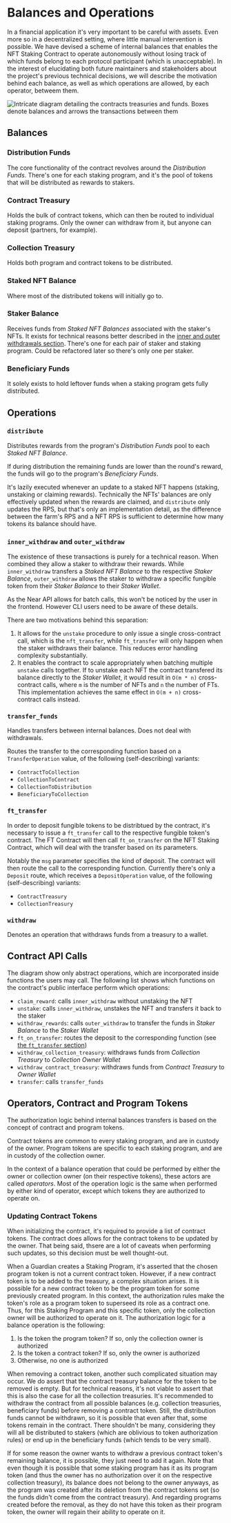 # Balances and Operations

In a financial application it's very important to be careful with assets. Even more so in a decentralized setting, where little manual intervention is possible. We have devised a scheme of internal balances that enables the NFT Staking Contract to operate autonomously without losing track of which funds belong to each protocol participant (which is unacceptable). In the interest of elucidating both future maintainers and stakeholders about the project's previous technical decisions, we will describe the motivation behind each balance, as well as which operations are allowed, by each operator, betweem them.

![Intricate diagram detailing the contracts treasuries and funds. Boxes denote balances and arrows the transactions between them](./balances_and_operations_diagram.svg)

## Balances
### Distribution Funds

The core functionality of the contract revolves around the *Distribution Funds*. There's one for each staking program, and it's the pool of tokens that will be distributed as rewards to stakers.

### Contract Treasury

Holds the bulk of contract tokens, which can then be routed to individual staking programs. Only the owner can withdraw from it, but anyone can deposit (partners, for example).

### Collection Treasury

Holds both program and contract tokens to be distributed. 

### Staked NFT Balance

Where most of the distributed tokens will initially go to.

### Staker Balance

Receives funds from *Staked NFT Balances* associated with the staker's NFTs. It exists for technical reasons better described in the [inner and outer withdrawals section](#inner_withdraw-and-outer_withdraw). There's one for each pair of staker and staking program. Could be refactored later so there's only one per staker.

### Beneficiary Funds
It solely exists to hold leftover funds when a staking program gets fully distributed.

## Operations
### `distribute`

Distributes rewards from the program's *Distribution Funds* pool to each *Staked NFT Balance*.

If during distribution the remaining funds are lower than the round's reward, the funds will go to the program's *Beneficiary Funds*.

It's lazily executed whenever an update to a staked NFT happens (staking, unstaking or claiming rewards). Technically the NFTs' balances are only effectively updated when the rewards are claimed, and `distribute` only updates the RPS, but that's only an implementation detail, as the difference between the farm's RPS and a NFT RPS is sufficient to determine how many tokens its balance should have.

### `inner_withdraw` and `outer_withdraw`

The existence of these transactions is purely for a technical reason. When combined they allow a staker to withdraw their rewards. While `inner_withdraw` transfers a *Staked NFT Balance* to the respective *Staker Balance*, `outer_withdraw` allows the staker to withdraw a specific fungible token from their *Staker Balance* to their *Staker Wallet*.

As the Near API allows for batch calls, this won't be noticed by the user in the frontend. However CLI users need to be aware of these details.

There are two motivations behind this separation:
1. It allows for the `unstake` procedure to only issue a single cross-contract call, which is the `nft_transfer`, while `ft_transfer` will only happen when the staker withdraws their balance. This reduces error handling complexity substantially.
2. It enables the contract to scale appropriately when batching multiple `unstake` calls together. If to unstake each NFT the contract transfered its balance directly to the *Staker Wallet*, it would result in `O(m * n)` cross-contract calls, where `m` is the number of NFTs and `n` the number of FTs. This implementation achieves the same effect in `O(m + n)` cross-contract calls instead.

### `transfer_funds`

Handles transfers between internal balances. Does not deal with withdrawals.

Routes the transfer to the corresponding function based on a `TransferOperation` value, of the following (self-describing) variants:
- `ContractToCollection`
- `CollectionToContract`
- `CollectionToDistribution`
- `BeneficiaryToCollection`

### `ft_transfer`

In order to deposit fungible tokens to be distribtued by the contract, it's necessary to issue a `ft_transfer` call to the respective fungible token's contract. The FT Contract will then call `ft_on_transfer` on the NFT Staking Contract, which will deal with the transfer based on its parameters.

Notably the `msg` parameter specifies the kind of deposit. The contract will then route the call to the corresponding function. Currently there's only a `Deposit` route, which receives a `DepositOperation` value, of the following (self-describing) variants:
- `ContractTreasury`
- `CollectionTreasury`

### `withdraw`

Denotes an operation that withdraws funds from a treasury to a wallet.

## Contract API Calls

The diagram show only abstract operations, which are incorporated inside functions the users may call. The following list shows which functions on the contract's public interface perform which operations:

- `claim_reward`: calls `inner_withdraw` without unstaking the NFT
- `unstake`: calls `inner_withdraw`, unstakes the NFT and transfers it back to the staker
- `withdraw_rewards`: calls `outer_withdraw` to transfer the funds in *Staker Balance* to the *Staker Wallet*
- `ft_on_transfer`: routes the deposit to the corresponding function (see [the `ft_transfer` section](#ft_transfer))
- `withdraw_collection_treasury`: withdraws funds from *Collection Treasury* to *Collection Owner Wallet*
- `withdraw_contract_treasury`: withdraws funds from *Contract Treasury* to *Owner Wallet*
- `transfer`: calls `transfer_funds`

## Operators, Contract and Program Tokens
The authorization logic behind internal balances transfers is based on the concept of contract and program tokens.

Contract tokens are common to every staking program, and are in custody of the owner. Program tokens are specific to each staking program, and are in custody of the collection owner.

In the context of a balance operation that could be performed by either the owner or  collection owner (on their respective tokens), these actors are called _operators_. Most of the operation logic is the same when performed by either kind of operator, except which tokens they are authorized to operate on.

### Updating Contract Tokens

When initializing the contract, it's required to provide a list of contract tokens. The contract does allows for the contract tokens to be updated by the owner. That being said, thsere are a lot of caveats when performing such updates, so this decision must be well thought-out.

When a Guardian creates a Staking Program, it's asserted that the chosen program token is not a current contract token. However, if a new contract token is to be added to the treasury, a complex situation arises. It is possible for a new contract token to be the program token for some previously created program. In this context, the authorization rules make the token's role as a program token to superseed its role as a contract one. Thus, for this Staking Program and this specific token, only the collection owner will be authorized to operate on it. The authorization logic for a balance operation is the following:

1. Is the token the program token? If so, only the collection owner is authorized
2. Is the token a contract token? If so, only the owner is authorized
3. Otherwise, no one is authorized

When removing a contract token, another such complicated situation may occur. We do assert that the contract treasury balance for the token to be removed is empty. But for technical reasons, it's not viable to assert that this is also the case for all the collection treasuries. It's recommended to withdraw the contract from all possible balances (e.g. collection treasuries, beneficiary funds) before removing a contract token. Still, the distribution funds cannot be withdrawn, so it is possible that even after that, some tokens remain in the contract. There shouldn't be many, considering they will all be distributed to stakers (which are oblivious to token authorization rules) or end up in the beneficiary funds (which tends to be very small).

If for some reason the owner wants to withdraw a previous contract token's remaining balance, it is possible, they just need to add it again. Note that even though it is possible that some staking program has it as its program token (and thus the owner has no authorization over it on the respective collection treasury), its balance does not belong to the owner anyways, as the program was created after its deletion from the contract tokens set (so the funds didn't come from the contract treasury). And regarding programs created before the removal, as they do not have this token as their program token, the owner will regain their ability to operate on it.
